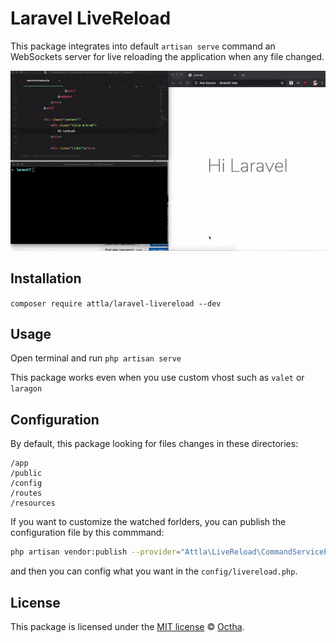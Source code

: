 # Laravel LiveReload

This package integrates into default `artisan serve` command an WebSockets server for live reloading the application when any file changed.

![Laravel livereload](demo.gif)

## Installation

`composer require attla/laravel-livereload --dev`

## Usage

Open terminal and run `php artisan serve`

This package works even when you use custom vhost such as `valet` or `laragon`

## Configuration

By default, this package looking for files changes in these directories:

```
/app
/public 
/config 
/routes 
/resources
```

If you want to customize the watched forlders, you can publish the configuration file by this commmand:

```bash
php artisan vendor:publish --provider="Attla\LiveReload\CommandServiceProvider"
```

and then you can config what you want in the `config/livereload.php`.

## License

This package is licensed under the [MIT license](LICENSE) © [Octha](https://octha.com).
